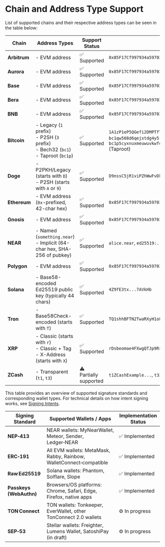 # Chain and Address Type Support

List of supported chains and their respective address types can be seen in the table below:

| Chain      | Address Types                                                                                             | Support Status       | Example Address                                    |
|------------|-----------------------------------------------------------------------------------------------------------|-----------------------|----------------------------------------------------|
| **Arbitrum** | - EVM address                                                                                           | ✅ Supported           | `0x85F17Cf997934a597031b2E18a9aB6ebD4B9f6a4`       |
| **Aurora**   | - EVM address                                                                                           | ✅ Supported           | `0x85F17Cf997934a597031b2E18a9aB6ebD4B9f6a4`       |
| **Base**     | - EVM address                                                                                           | ✅ Supported           | `0x85F17Cf997934a597031b2E18a9aB6ebD4B9f6a4`       |
| **Bera**     | - EVM address                                                                                           | ✅ Supported           | `0x85F17Cf997934a597031b2E18a9aB6ebD4B9f6a4`       |
| **BNB**      | - EVM address                                                                                           | ✅ Supported           | `0x85F17Cf997934a597031b2E18a9aB6ebD4B9f6a4`       |
| **Bitcoin**  | - Legacy (`1` prefix) <br> - P2SH (`3` prefix) <br> - Bech32 (`bc1`) <br> - Taproot (`bc1p`)            | ✅ Supported           | `1A1zP1eP5QGefi2DMPTfTL5SLmv7DivfNa` (Legacy) <br> `bc1qw508d6qejxtdg4y5r3zarvary0c5xw7kygt080` (Bech32) <br> `bc1p5cyxnuxmeuwuvkwfem96llyr29s8l68p7z6zgt7zdkv3g7zv3qvqz6z8h7` (Taproot) |
| **Doge**     | - P2PKH/Legacy (starts with `D`) <br> - P2SH (starts with `A` or `9`)                                   | ✅ Supported           | `D9nssC5jR1viPZhWwFvDkjYpJZYJVydN8k`               |
| **Ethereum** | - EVM address (`0x`-prefixed, 42-char hex)                                                              | ✅ Supported           | `0x85F17Cf997934a597031b2E18a9aB6ebD4B9f6a4`       |
| **Gnosis**   | - EVM address                                                                                           | ✅ Supported           | `0x85F17Cf997934a597031b2E18a9aB6ebD4B9f6a4`       |
| **NEAR**     | - Named (`something.near`) <br> - Implicit (64-char hex, SHA-256 of pubkey)                            | ✅ Supported           | `alice.near`, `ed25519:...`                        |
| **Polygon**      | - EVM address                                                                                           | ✅ Supported           | `0x85F17Cf997934a597031b2E18a9aB6ebD4B9f6a4`       |
| **Solana**   | - Base58-encoded Ed25519 public key (typically 44 chars)                                                | ✅ Supported           | `4Z9fE3tx...7AVkHb`                                |
| **Tron**     | - Base58Check-encoded (starts with `T`)                                                                 | ✅ Supported           | `TQ1shhBFTN2TwaRXyH1oLyCz3Yvfbzgmbk`               |
| **XRP**      | - Classic (starts with `r`)   <br> - Classic + Tag <br> - X-Address (starts with `X`)                   | ✅ Supported           | `rDsbeomae4FXwgQTJp9Rs64Qg9vDiTCdBv`               |
| **ZCash**    | - Transparent (`t1`, `t3`)                                                                               | ⚠️ Partially supported | `t1ZCashExample...`, `t3ZCashExample...`           |


This table provides an overview of supported signature standards and corresponding wallet types. For technical details on how intent signing works, see [Signing Intents](https://docs.near-intents.org/near-intents/market-makers/verifier/signing-intents).

| Signing Standard      | Supported Wallets / Apps                                                | Implementation Status          |
|-----------------------|--------------------------------------------------------------------------|-------------------------------|
| **NEP‑413**           | NEAR wallets: MyNearWallet, Meteor, Sender, Ledger‑NEAR                 | ✅ Implemented                |
| **ERC‑191**           | All EVM wallets: MetaMask, Rabby, Rainbow, WalletConnect‑compatible     | ✅ Implemented                |
| **Raw Ed25519**       | Solana wallets: Phantom, Solflare, Slope                                | ✅ Implemented                |
| **Passkeys (WebAuthn)** | Browsers/OS platforms: Chrome, Safari, Edge, Firefox, native apps      | ✅ Implemented                |
| **TON Connect**       | TON wallets: Tonkeeper, EverWallet, other TonConnect 2.0 wallets        | ⚙️ In progress                |
| **SEP‑53**            | Stellar wallets: Freighter, Lumens Wallet, SatoshiPay (in draft)        | ⚙️ In progress                |
